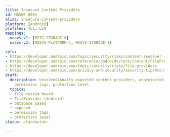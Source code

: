 ```yaml
---
title: Insecure Content Providers
id: MASWE-0064
alias: insecure-content-providers
platform: [android]
profiles: [L1, L2]
mappings:
  masvs-v1: [MSTG-STORAGE-6]
  masvs-v2: [MASVS-PLATFORM-1, MASVS-STORAGE-1]

refs:
- https://developer.android.com/topic/security/risks/content-resolver
- https://developer.android.com/reference/androidx/core/content/FileProvider
- https://developer.android.com/topic/security/risks/file-providers
- https://developer.android.com/privacy-and-security/security-tips#ContentProviders
draft:
  description: Unintentionally exported content providers, unprotected content providers,
    permission tags, protection level
  topics:
  - file-system based
  - FileProvider (Android)
  - database based
  - exposed
  - permission tags
  - protection level
status: placeholder

---
```


